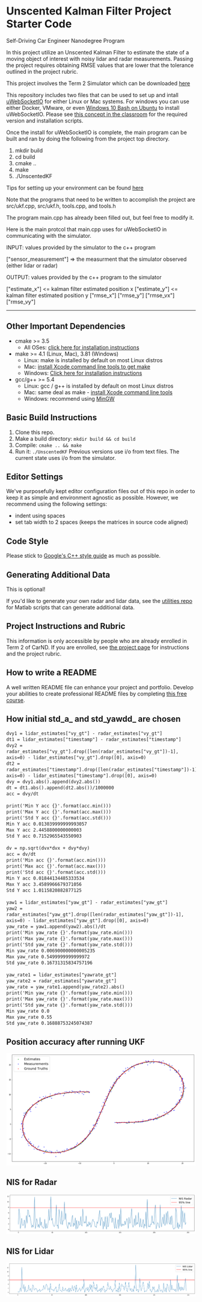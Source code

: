 # Unscented Kalman Filter Project Starter Code
Self-Driving Car Engineer Nanodegree Program

In this project utilize an Unscented Kalman Filter to estimate the state of a moving object of interest with noisy lidar and radar measurements. Passing the project requires obtaining RMSE values that are lower that the tolerance outlined in the project rubric. 

This project involves the Term 2 Simulator which can be downloaded [here](https://github.com/udacity/self-driving-car-sim/releases)

This repository includes two files that can be used to set up and intall [uWebSocketIO](https://github.com/uWebSockets/uWebSockets) for either Linux or Mac systems. For windows you can use either Docker, VMware, or even [Windows 10 Bash on Ubuntu](https://www.howtogeek.com/249966/how-to-install-and-use-the-linux-bash-shell-on-windows-10/) to install uWebSocketIO. Please see [this concept in the classroom](https://classroom.udacity.com/nanodegrees/nd013/parts/40f38239-66b6-46ec-ae68-03afd8a601c8/modules/0949fca6-b379-42af-a919-ee50aa304e6a/lessons/f758c44c-5e40-4e01-93b5-1a82aa4e044f/concepts/16cf4a78-4fc7-49e1-8621-3450ca938b77) for the required version and installation scripts.

Once the install for uWebSocketIO is complete, the main program can be built and ran by doing the following from the project top directory.

1. mkdir build
2. cd build
3. cmake ..
4. make
5. ./UnscentedKF

Tips for setting up your environment can be found [here](https://classroom.udacity.com/nanodegrees/nd013/parts/40f38239-66b6-46ec-ae68-03afd8a601c8/modules/0949fca6-b379-42af-a919-ee50aa304e6a/lessons/f758c44c-5e40-4e01-93b5-1a82aa4e044f/concepts/23d376c7-0195-4276-bdf0-e02f1f3c665d)

Note that the programs that need to be written to accomplish the project are src/ukf.cpp, src/ukf.h, tools.cpp, and tools.h

The program main.cpp has already been filled out, but feel free to modify it.

Here is the main protcol that main.cpp uses for uWebSocketIO in communicating with the simulator.


INPUT: values provided by the simulator to the c++ program

["sensor_measurement"] => the measurment that the simulator observed (either lidar or radar)


OUTPUT: values provided by the c++ program to the simulator

["estimate_x"] <= kalman filter estimated position x
["estimate_y"] <= kalman filter estimated position y
["rmse_x"]
["rmse_y"]
["rmse_vx"]
["rmse_vy"]

---

## Other Important Dependencies
* cmake >= 3.5
  * All OSes: [click here for installation instructions](https://cmake.org/install/)
* make >= 4.1 (Linux, Mac), 3.81 (Windows)
  * Linux: make is installed by default on most Linux distros
  * Mac: [install Xcode command line tools to get make](https://developer.apple.com/xcode/features/)
  * Windows: [Click here for installation instructions](http://gnuwin32.sourceforge.net/packages/make.htm)
* gcc/g++ >= 5.4
  * Linux: gcc / g++ is installed by default on most Linux distros
  * Mac: same deal as make - [install Xcode command line tools](https://developer.apple.com/xcode/features/)
  * Windows: recommend using [MinGW](http://www.mingw.org/)

## Basic Build Instructions

1. Clone this repo.
2. Make a build directory: `mkdir build && cd build`
3. Compile: `cmake .. && make`
4. Run it: `./UnscentedKF` Previous versions use i/o from text files.  The current state uses i/o
from the simulator.

## Editor Settings

We've purposefully kept editor configuration files out of this repo in order to
keep it as simple and environment agnostic as possible. However, we recommend
using the following settings:

* indent using spaces
* set tab width to 2 spaces (keeps the matrices in source code aligned)

## Code Style

Please stick to [Google's C++ style guide](https://google.github.io/styleguide/cppguide.html) as much as possible.

## Generating Additional Data

This is optional!

If you'd like to generate your own radar and lidar data, see the
[utilities repo](https://github.com/udacity/CarND-Mercedes-SF-Utilities) for
Matlab scripts that can generate additional data.

## Project Instructions and Rubric

This information is only accessible by people who are already enrolled in Term 2
of CarND. If you are enrolled, see [the project page](https://classroom.udacity.com/nanodegrees/nd013/parts/40f38239-66b6-46ec-ae68-03afd8a601c8/modules/0949fca6-b379-42af-a919-ee50aa304e6a/lessons/c3eb3583-17b2-4d83-abf7-d852ae1b9fff/concepts/f437b8b0-f2d8-43b0-9662-72ac4e4029c1)
for instructions and the project rubric.

## How to write a README
A well written README file can enhance your project and portfolio.  Develop your abilities to create professional README files by completing [this free course](https://www.udacity.com/course/writing-readmes--ud777).


## How initial std_a_ and std_yawdd_ are chosen
```
dvy1 = lidar_estimates["vy_gt"] - radar_estimates["vy_gt"]
dt1 = lidar_estimates["timestamp"] - radar_estimates["timestamp"]
dvy2 = radar_estimates["vy_gt"].drop([len(radar_estimates["vy_gt"])-1], axis=0) - lidar_estimates["vy_gt"].drop([0], axis=0)
dt2 = radar_estimates["timestamp"].drop([len(radar_estimates["timestamp"])-1], axis=0) - lidar_estimates["timestamp"].drop([0], axis=0)
dvy = dvy1.abs().append(dvy2.abs())
dt = dt1.abs().append(dt2.abs())/1000000
acc = dvy/dt

print('Min Y acc {}'.format(acc.min()))
print('Max Y acc {}'.format(acc.max()))
print('Std Y acc {}'.format(acc.std()))
Min Y acc 0.013039999999993057
Max Y acc 2.4458800000000003
Std Y acc 0.7152965543550903

dv = np.sqrt(dvx*dvx + dvy*dvy)
acc = dv/dt
print('Min acc {}'.format(acc.min()))
print('Max acc {}'.format(acc.max()))
print('Std acc {}'.format(acc.std()))
Min Y acc 0.01844134485333534
Max Y acc 3.4589966679371056
Std Y acc 1.0115820882877125

yaw1 = lidar_estimates["yaw_gt"] - radar_estimates["yaw_gt"]
yaw2 = radar_estimates["yaw_gt"].drop([len(radar_estimates["yaw_gt"])-1], axis=0) - lidar_estimates["yaw_gt"].drop([0], axis=0)
yaw_rate = yaw1.append(yaw2).abs()/dt
print('Min yaw_rate {}'.format(yaw_rate.min()))
print('Max yaw_rate {}'.format(yaw_rate.max()))
print('Std yaw_rate {}'.format(yaw_rate.std()))
Min yaw_rate 0.006900000000005235
Max yaw_rate 0.5499999999999972
Std yaw_rate 0.16731315834757196

yaw_rate1 = lidar_estimates["yawrate_gt"]
yaw_rate2 = radar_estimates["yawrate_gt"]
yaw_rate = yaw_rate1.append(yaw_rate2).abs()
print('Min yaw_rate {}'.format(yaw_rate.min()))
print('Max yaw_rate {}'.format(yaw_rate.max()))
print('Std yaw_rate {}'.format(yaw_rate.std()))
Min yaw_rate 0.0
Max yaw_rate 0.55
Std yaw_rate 0.16888753245074387
```

## Position accuracy after running UKF
![alt text](https://github.com/VenkatRepaka/CarND-Unscented-Kalman-Filter-Project/blob/master/visualizations/17_27_Position_Accuracy.png)

## NIS for Radar
![alt text](https://github.com/VenkatRepaka/CarND-Unscented-Kalman-Filter-Project/blob/master/visualizations/17_27_Radar.png)

## NIS for Lidar
![alt text](https://github.com/VenkatRepaka/CarND-Unscented-Kalman-Filter-Project/blob/master/visualizations/17_27_Lidar.png)